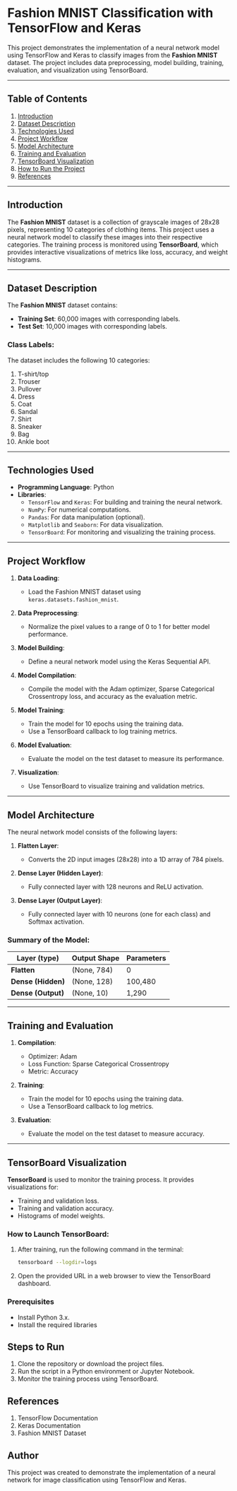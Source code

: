 # Fashion MNIST Classification with TensorFlow and Keras

This project demonstrates the implementation of a neural network model using TensorFlow and Keras to classify images from the **Fashion MNIST** dataset. The project includes data preprocessing, model building, training, evaluation, and visualization using TensorBoard.

---

## Table of Contents

1. [Introduction](#introduction)
2. [Dataset Description](#dataset-description)
3. [Technologies Used](#technologies-used)
4. [Project Workflow](#project-workflow)
5. [Model Architecture](#model-architecture)
6. [Training and Evaluation](#training-and-evaluation)
7. [TensorBoard Visualization](#tensorboard-visualization)
8. [How to Run the Project](#how-to-run-the-project)
9. [References](#references)

---

## Introduction

The **Fashion MNIST** dataset is a collection of grayscale images of 28x28 pixels, representing 10 categories of clothing items. This project uses a neural network model to classify these images into their respective categories. The training process is monitored using **TensorBoard**, which provides interactive visualizations of metrics like loss, accuracy, and weight histograms.

---

## Dataset Description

The **Fashion MNIST** dataset contains:
- **Training Set**: 60,000 images with corresponding labels.
- **Test Set**: 10,000 images with corresponding labels.

### Class Labels:
The dataset includes the following 10 categories:
1. T-shirt/top
2. Trouser
3. Pullover
4. Dress
5. Coat
6. Sandal
7. Shirt
8. Sneaker
9. Bag
10. Ankle boot

---

## Technologies Used

- **Programming Language**: Python
- **Libraries**:
  - `TensorFlow` and `Keras`: For building and training the neural network.
  - `NumPy`: For numerical computations.
  - `Pandas`: For data manipulation (optional).
  - `Matplotlib` and `Seaborn`: For data visualization.
  - `TensorBoard`: For monitoring and visualizing the training process.

---

## Project Workflow

1. **Data Loading**:
   - Load the Fashion MNIST dataset using `keras.datasets.fashion_mnist`.

2. **Data Preprocessing**:
   - Normalize the pixel values to a range of 0 to 1 for better model performance.

3. **Model Building**:
   - Define a neural network model using the Keras Sequential API.

4. **Model Compilation**:
   - Compile the model with the Adam optimizer, Sparse Categorical Crossentropy loss, and accuracy as the evaluation metric.

5. **Model Training**:
   - Train the model for 10 epochs using the training data.
   - Use a TensorBoard callback to log training metrics.

6. **Model Evaluation**:
   - Evaluate the model on the test dataset to measure its performance.

7. **Visualization**:
   - Use TensorBoard to visualize training and validation metrics.

---

## Model Architecture

The neural network model consists of the following layers:

1. **Flatten Layer**:
   - Converts the 2D input images (28x28) into a 1D array of 784 pixels.

2. **Dense Layer (Hidden Layer)**:
   - Fully connected layer with 128 neurons and ReLU activation.

3. **Dense Layer (Output Layer)**:
   - Fully connected layer with 10 neurons (one for each class) and Softmax activation.

### Summary of the Model:
| Layer (type)         | Output Shape   | Parameters |
|----------------------|----------------|------------|
| **Flatten**          | (None, 784)   | 0          |
| **Dense (Hidden)**   | (None, 128)   | 100,480    |
| **Dense (Output)**   | (None, 10)    | 1,290      |

---

## Training and Evaluation

1. **Compilation**:
   - Optimizer: Adam
   - Loss Function: Sparse Categorical Crossentropy
   - Metric: Accuracy

2. **Training**:
   - Train the model for 10 epochs using the training data.
   - Use a TensorBoard callback to log metrics.

3. **Evaluation**:
   - Evaluate the model on the test dataset to measure accuracy.

---

## TensorBoard Visualization

**TensorBoard** is used to monitor the training process. It provides visualizations for:
- Training and validation loss.
- Training and validation accuracy.
- Histograms of model weights.

### How to Launch TensorBoard:
1. After training, run the following command in the terminal:
   ```bash
   tensorboard --logdir=logs
   ```
2. Open the provided URL in a web browser to view the TensorBoard dashboard.

### Prerequisites
- Install Python 3.x.
- Install the required libraries

## Steps to Run
1. Clone the repository or download the project files.
2. Run the script in a Python environment or Jupyter Notebook.
3. Monitor the training process using TensorBoard.

## References
1. TensorFlow Documentation
2. Keras Documentation
3. Fashion MNIST Dataset

## Author
This project was created to demonstrate the implementation of a neural network for image classification using TensorFlow and Keras.